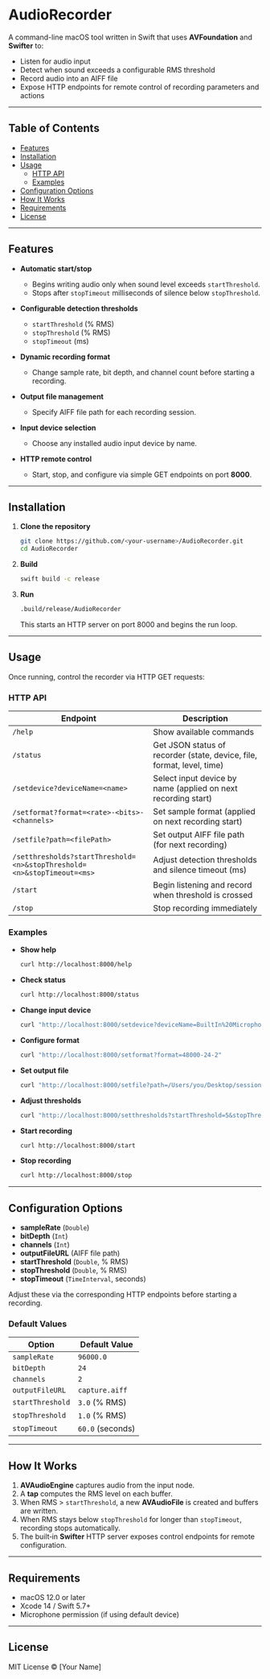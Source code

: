 

# AudioRecorder

A command-line macOS tool written in Swift that uses **AVFoundation** and **Swifter** to:

- Listen for audio input
- Detect when sound exceeds a configurable RMS threshold
- Record audio into an AIFF file
- Expose HTTP endpoints for remote control of recording parameters and actions

---

## Table of Contents

- [Features](#features)  
- [Installation](#installation)  
- [Usage](#usage)  
  - [HTTP API](#http-api)  
  - [Examples](#examples)  
- [Configuration Options](#configuration-options)  
- [How It Works](#how-it-works)  
- [Requirements](#requirements)  
- [License](#license)  

---

## Features

- **Automatic start/stop**  
  - Begins writing audio only when sound level exceeds `startThreshold`.  
  - Stops after `stopTimeout` milliseconds of silence below `stopThreshold`.

- **Configurable detection thresholds**  
  - `startThreshold` (% RMS)  
  - `stopThreshold` (% RMS)  
  - `stopTimeout` (ms)

- **Dynamic recording format**  
  - Change sample rate, bit depth, and channel count before starting a recording.

- **Output file management**  
  - Specify AIFF file path for each recording session.

- **Input device selection**  
  - Choose any installed audio input device by name.

- **HTTP remote control**  
  - Start, stop, and configure via simple GET endpoints on port **8000**.

---

## Installation

1. **Clone the repository**  
   ```bash
   git clone https://github.com/<your-username>/AudioRecorder.git
   cd AudioRecorder
   ```

2. **Build**  
   ```bash
   swift build -c release
   ```

3. **Run**  
   ```bash
   .build/release/AudioRecorder
   ```
   This starts an HTTP server on port 8000 and begins the run loop.

---

## Usage

Once running, control the recorder via HTTP GET requests:

### HTTP API

| Endpoint                                         | Description                                                            |
| ------------------------------------------------ | ---------------------------------------------------------------------- |
| `/help`                                          | Show available commands                                               |
| `/status`                                        | Get JSON status of recorder (state, device, file, format, level, time) |
| `/setdevice?deviceName=<name>`                   | Select input device by name (applied on next recording start)          |
| `/setformat?format=<rate>-<bits>-<channels>`     | Set sample format (applied on next recording start)                    |
| `/setfile?path=<filePath>`                       | Set output AIFF file path (for next recording)                        |
| `/setthresholds?startThreshold=<n>&stopThreshold=<n>&stopTimeout=<ms>` | Adjust detection thresholds and silence timeout (ms)      |
| `/start`                                         | Begin listening and record when threshold is crossed                  |
| `/stop`                                          | Stop recording immediately                                            |

### Examples

- **Show help**  
  ```bash
  curl http://localhost:8000/help
  ```

- **Check status**  
  ```bash
  curl http://localhost:8000/status
  ```

- **Change input device**  
  ```bash
  curl "http://localhost:8000/setdevice?deviceName=BuiltIn%20Microphone"
  ```

- **Configure format**  
  ```bash
  curl "http://localhost:8000/setformat?format=48000-24-2"
  ```

- **Set output file**  
  ```bash
  curl "http://localhost:8000/setfile?path=/Users/you/Desktop/session.aiff"
  ```

- **Adjust thresholds**  
  ```bash
  curl "http://localhost:8000/setthresholds?startThreshold=5&stopThreshold=2&stopTimeout=5000"
  ```

- **Start recording**  
  ```bash
  curl http://localhost:8000/start
  ```

- **Stop recording**  
  ```bash
  curl http://localhost:8000/stop
  ```

---

## Configuration Options

- **sampleRate** (`Double`)  
- **bitDepth** (`Int`)  
- **channels** (`Int`)  
- **outputFileURL** (AIFF file path)  
- **startThreshold** (`Double`, % RMS)  
- **stopThreshold** (`Double`, % RMS)  
- **stopTimeout** (`TimeInterval`, seconds)

Adjust these via the corresponding HTTP endpoints before starting a recording.

### Default Values

| Option          | Default Value               |
| --------------- | --------------------------- |
| `sampleRate`    | `96000.0`                   |
| `bitDepth`      | `24`                        |
| `channels`      | `2`                         |
| `outputFileURL` | `capture.aiff`              |
| `startThreshold`| `3.0` (% RMS)              |
| `stopThreshold` | `1.0` (% RMS)              |
| `stopTimeout`   | `60.0` (seconds)            |

---

## How It Works

1. **AVAudioEngine** captures audio from the input node.  
2. A **tap** computes the RMS level on each buffer.  
3. When RMS > `startThreshold`, a new **AVAudioFile** is created and buffers are written.  
4. When RMS stays below `stopThreshold` for longer than `stopTimeout`, recording stops automatically.  
5. The built‑in **Swifter** HTTP server exposes control endpoints for remote configuration.

---

## Requirements

- macOS 12.0 or later  
- Xcode 14 / Swift 5.7+  
- Microphone permission (if using default device)

---

## License

MIT License © [Your Name]